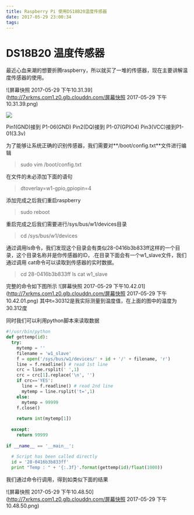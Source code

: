 ```yaml
---
title: Raspberry Pi 使用DS18B20温度传感器
date: 2017-05-29 23:00:34
tags:
---
```

# DS18B20 温度传感器
最近心血来潮的想要折腾raspberry，所以就买了一堆的传感器，现在主要讲解温度传感器的使用。

![屏幕快照 2017-05-29 下午10.31.39](http://7xrkms.com1.z0.glb.clouddn.com/屏幕快照 2017-05-29 下午10.31.39.png)

![](http://7xrkms.com1.z0.glb.clouddn.com/14960683305689.png)

Pin1(GND)接到 P1-06(GND)
Pin2(DQ)接到 P1-07(GPIO4)
Pin3(VCC)接到P1-01(3.3v)

为了能够让系统正确的识别传感器，我们需要对**/boot/config.txt**文件进行编辑
> sudo vim /boot/config.txt

在文件的未必添加下面的语句
> dtoverlay=w1-gpio,gpiopin=4

添加完成之后我们重启raspberry
> sudo reboot

重启完成之后我们需要进行/sys/bus/w1/devices目录
> cd /sys/bus/w1/devices

通过调用ls命令，我们发现这个目录会有类似28-0416b3b833ff这样的一个目录，这个目录名称并是你传感器的ID，.在目录下面会有一个w1_slave文件，我们通过调用 cat命令可以读取到传感器的实时数据。
> cd 28-0416b3b833ff
> ls
> cat w1_slave

完整的命令如下图所示
![屏幕快照 2017-05-29 下午10.42.01](http://7xrkms.com1.z0.glb.clouddn.com/屏幕快照 2017-05-29 下午10.42.01.png)
其中t=30312是我实际测量到温度值，在上面的图中的温度为30.312度


同时我们可以利用python脚本来读取数据

``` python
#!/usr/bin/python
def gettemp(id):
  try:
    mytemp = ''
    filename = 'w1_slave'
    f = open('/sys/bus/w1/devices/' + id + '/' + filename, 'r')
    line = f.readline() # read 1st line
    crc = line.rsplit(' ',1)
    crc = crc[1].replace('\n', '')
    if crc=='YES':
      line = f.readline() # read 2nd line
      mytemp = line.rsplit('t=',1)
    else:
      mytemp = 99999
    f.close()
 
    return int(mytemp[1])
 
  except:
    return 99999
 
if __name__ == '__main__':
 
  # Script has been called directly
  id = '28-0416b3b833ff'
  print "Temp : " + '{:.3f}'.format(gettemp(id)/float(1000))
```

我们通过命令行调用，得到如类似下面的结果

![屏幕快照 2017-05-29 下午10.48.50](http://7xrkms.com1.z0.glb.clouddn.com/屏幕快照 2017-05-29 下午10.48.50.png)



